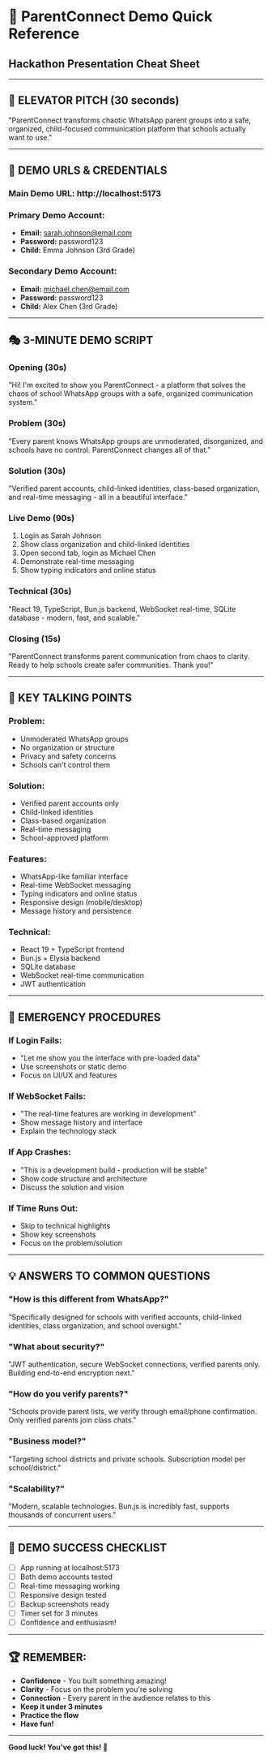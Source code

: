 # 🎯 ParentConnect Demo Quick Reference
## Hackathon Presentation Cheat Sheet

---

## 🚀 **ELEVATOR PITCH (30 seconds)**
"ParentConnect transforms chaotic WhatsApp parent groups into a safe, organized, child-focused communication platform that schools actually want to use."

---

## 📱 **DEMO URLS & CREDENTIALS**

### **Main Demo URL:** http://localhost:5173

### **Primary Demo Account:**
- **Email:** sarah.johnson@email.com
- **Password:** password123
- **Child:** Emma Johnson (3rd Grade)

### **Secondary Demo Account:**
- **Email:** michael.chen@email.com
- **Password:** password123
- **Child:** Alex Chen (3rd Grade)

---

## 🎭 **3-MINUTE DEMO SCRIPT**

### **Opening (30s)**
"Hi! I'm excited to show you ParentConnect - a platform that solves the chaos of school WhatsApp groups with a safe, organized communication system."

### **Problem (30s)**
"Every parent knows WhatsApp groups are unmoderated, disorganized, and schools have no control. ParentConnect changes all of that."

### **Solution (30s)**
"Verified parent accounts, child-linked identities, class-based organization, and real-time messaging - all in a beautiful interface."

### **Live Demo (90s)**
1. Login as Sarah Johnson
2. Show class organization and child-linked identities
3. Open second tab, login as Michael Chen
4. Demonstrate real-time messaging
5. Show typing indicators and online status

### **Technical (30s)**
"React 19, TypeScript, Bun.js backend, WebSocket real-time, SQLite database - modern, fast, and scalable."

### **Closing (15s)**
"ParentConnect transforms parent communication from chaos to clarity. Ready to help schools create safer communities. Thank you!"

---

## 🔑 **KEY TALKING POINTS**

### **Problem:**
- Unmoderated WhatsApp groups
- No organization or structure
- Privacy and safety concerns
- Schools can't control them

### **Solution:**
- Verified parent accounts only
- Child-linked identities
- Class-based organization
- Real-time messaging
- School-approved platform

### **Features:**
- WhatsApp-like familiar interface
- Real-time WebSocket messaging
- Typing indicators and online status
- Responsive design (mobile/desktop)
- Message history and persistence

### **Technical:**
- React 19 + TypeScript frontend
- Bun.js + Elysia backend
- SQLite database
- WebSocket real-time communication
- JWT authentication

---

## 🚨 **EMERGENCY PROCEDURES**

### **If Login Fails:**
- "Let me show you the interface with pre-loaded data"
- Use screenshots or static demo
- Focus on UI/UX and features

### **If WebSocket Fails:**
- "The real-time features are working in development"
- Show message history and interface
- Explain the technology stack

### **If App Crashes:**
- "This is a development build - production will be stable"
- Show code structure and architecture
- Discuss the solution and vision

### **If Time Runs Out:**
- Skip to technical highlights
- Show key screenshots
- Focus on the problem/solution

---

## 💡 **ANSWERS TO COMMON QUESTIONS**

### **"How is this different from WhatsApp?"**
"Specifically designed for schools with verified accounts, child-linked identities, class organization, and school oversight."

### **"What about security?"**
"JWT authentication, secure WebSocket connections, verified parents only. Building end-to-end encryption next."

### **"How do you verify parents?"**
"Schools provide parent lists, we verify through email/phone confirmation. Only verified parents join class chats."

### **"Business model?"**
"Targeting school districts and private schools. Subscription model per school/district."

### **"Scalability?"**
"Modern, scalable technologies. Bun.js is incredibly fast, supports thousands of concurrent users."

---

## 🎯 **DEMO SUCCESS CHECKLIST**

- [ ] App running at localhost:5173
- [ ] Both demo accounts tested
- [ ] Real-time messaging working
- [ ] Responsive design tested
- [ ] Backup screenshots ready
- [ ] Timer set for 3 minutes
- [ ] Confidence and enthusiasm!

---

## 🏆 **REMEMBER:**
- **Confidence** - You built something amazing!
- **Clarity** - Focus on the problem you're solving
- **Connection** - Every parent in the audience relates to this
- **Keep it under 3 minutes**
- **Practice the flow**
- **Have fun!**

---

**Good luck! You've got this! 🚀**
